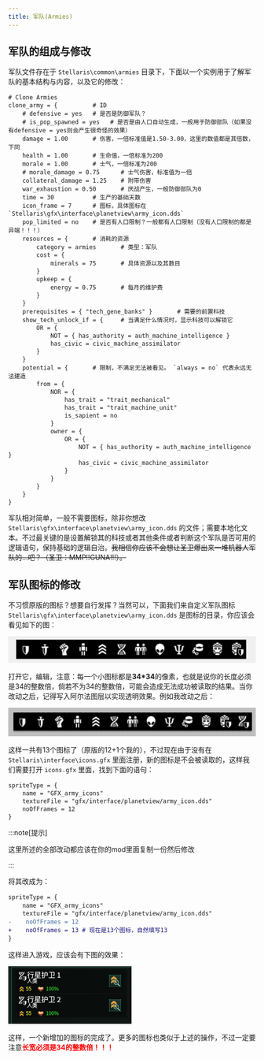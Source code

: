 ```yaml
---
title: 军队(Armies)
---
```


## 军队的组成与修改

军队文件存在于 `Stellaris\common\armies` 目录下，下面以一个实例用于了解军队的基本结构与内容，以及它的修改：

```pdx
# Clone Armies
clone_army = {          # ID
    # defensive = yes   # 是否是防御军队？
    # is_pop_spawned = yes   # 是否是由人口自动生成，一般用于防御部队（如果没有defensive = yes则会产生很奇怪的效果）
    damage = 1.00       # 伤害，一倍标准值是1.50-3.00，这里的数值都是其倍数，下同
    health = 1.00       # 生命值，一倍标准为200
    morale = 1.00       # 士气，一倍标准为200
    # morale_damage = 0.75      # 士气伤害，标准值为一倍
    collateral_damage = 1.25    # 附带伤害
    war_exhaustion = 0.50       # 厌战产生，一般防御部队为0
    time = 30           # 生产的基础天数
    icon_frame = 7      # 图标，具体图标在 `Stellaris\gfx\interface\planetview\army_icon.dds`
    pop_limited = no    # 是否有人口限制？一般都有人口限制（没有人口限制的都是异端！！！）
    resources = {       # 消耗的资源
        category = armies       # 类型：军队
        cost = {
            minerals = 75       # 具体资源以及其数目
        }
        upkeep = {
            energy = 0.75       # 每月的维护费
        }
    }
    prerequisites = { "tech_gene_banks" }       # 需要的前置科技
    show_tech_unlock_if = {     # 当满足什么情况时，显示科技可以解锁它
        OR = {
            NOT = { has_authority = auth_machine_intelligence }
            has_civic = civic_machine_assimilator
        }
    }
    potential = {       # 限制，不满足无法被看见。 `always = no` 代表永远无法建造
        from = {
            NOR = {
                has_trait = "trait_mechanical"
                has_trait = "trait_machine_unit"
                is_sapient = no
            }
            owner = {
                OR = {
                    NOT = { has_authority = auth_machine_intelligence }
                    has_civic = civic_machine_assimilator
                }
            }
        }
    }
}
```

军队相对简单，一般不需要图标，除非你想改 `Stellaris\gfx\interface\planetview\army_icon.dds` 的文件；需要本地化文本。不过最关键的是设置解锁其的科技或者其他条件或者判断这个军队是否可用的逻辑语句，保持基础的逻辑自治。<s>我相信你应该不会想让圣卫爆出来一堆机器人军队的...吧？（圣卫：MMP!!GUNA!!!）。</s>

## 军队图标的修改

不习惯原版的图标？想要自行发挥？当然可以，下面我们来自定义军队图标 `Stellaris\gfx\interface\planetview\army_icon.dds` 是图标的目录，你应该会看见如下的图：

![img](../../../../assets/guides/common_modding/armies.assets/clip_image002.png)

打开它，编辑，注意：每一个小图标都是**34\*34**的像素，也就是说你的长度必须是34的整数倍，倘若不为34的整数倍，可能会造成无法成功被读取的结果。当你改动之后，记得写入阿尔法图层以实现透明效果。例如我改动之后：

![img](../../../../assets/guides/common_modding/armies.assets/clip_image002-16883695789982.png)

这样一共有13个图标了（原版的12+1个我的），不过现在由于没有在 `Stellaris\interface\icons.gfx` 里面注册，新的图标是不会被读取的，这样我们需要打开 `icons.gfx` 里面，找到下面的语句：

```pdx
spriteType = {
    name = "GFX_army_icons"
    textureFile = "gfx/interface/planetview/army_icon.dds"
    noOfFrames = 12
}
```

:::note[提示]

这里所述的全部改动都应该在你的mod里面复制一份然后修改

:::

将其改成为：

```diff
spriteType = {
    name = "GFX_army_icons"
    textureFile = "gfx/interface/planetview/army_icon.dds"
-    noOfFrames = 12
+    noOfFrames = 13 # 现在是13个图标，自然填写13
}
```

这样进入游戏，应该会有下图的效果：

![img](../../../../assets/guides/common_modding/armies.assets/clip_image002-16883696597546.png)

这样，一个新增加的图标的完成了。更多的图标也类似于上述的操作，不过一定要注意<font color="red"><b>长宽必须是34的整数倍！！！</b></font>
